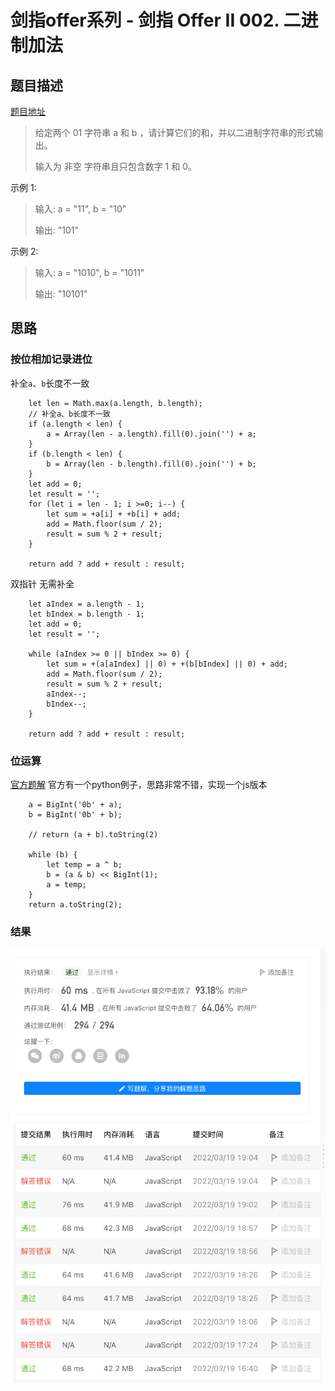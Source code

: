 # 剑指offer系列 - 剑指 Offer II 002. 二进制加法

## 题目描述
[题目地址](https://leetcode-cn.com/problems/JFETK5/)
> 给定两个 01 字符串 a 和 b ，请计算它们的和，并以二进制字符串的形式输出。
> 
> 输入为 非空 字符串且只包含数字 1 和 0。

示例 1:

> 输入: a = "11", b = "10"
> 
> 输出: "101"

示例 2:
> 输入: a = "1010", b = "1011"
> 
> 输出: "10101"


## 思路

### 按位相加记录进位

补全`a`、`b`长度不一致

```
    let len = Math.max(a.length, b.length);
    // 补全a、b长度不一致
    if (a.length < len) {
        a = Array(len - a.length).fill(0).join('') + a;
    }
    if (b.length < len) {
        b = Array(len - b.length).fill(0).join('') + b;
    }
    let add = 0;
    let result = '';
    for (let i = len - 1; i >=0; i--) {
        let sum = +a[i] + +b[i] + add;
        add = Math.floor(sum / 2);
        result = sum % 2 + result;
    }

    return add ? add + result : result;
```
双指针 无需补全
```
    let aIndex = a.length - 1;
    let bIndex = b.length - 1;
    let add = 0;
    let result = '';

    while (aIndex >= 0 || bIndex >= 0) {
        let sum = +(a[aIndex] || 0) + +(b[bIndex] || 0) + add;
        add = Math.floor(sum / 2);
        result = sum % 2 + result;
        aIndex--;
        bIndex--;
    }

    return add ? add + result : result;
```

### 位运算

[官方题解](https://leetcode-cn.com/problems/JFETK5/solution/er-jin-zhi-jia-fa-by-leetcode-solution-fa6t/)
官方有一个python例子，思路非常不错，实现一个js版本
```
    a = BigInt('0b' + a);
    b = BigInt('0b' + b);

    // return (a + b).toString(2)

    while (b) {
        let temp = a ^ b;
        b = (a & b) << BigInt(1);
        a = temp;
    }
    return a.toString(2);
```

### 结果
![运行结果](offer2.png)
